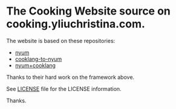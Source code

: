 # The Cooking Website source on cooking.yliuchristina.com.

The website is based on these repositories:
* [nyum](https://github.com/doersino/nyum)
* [cooklang-to-nyum](https://github.com/aguinane/Cooklang)
* [nyum+cooklang](https://github.com/pubmania/cooklang_nyum)

Thanks to their hard work on the framework above.

See [LICENSE](LICENSE) file for the LICENSE information.

Thanks.
